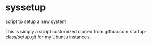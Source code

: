 syssetup
========

script to setup a new system


This is simply a script customized cloned from github.com:startup-class/setup.git for my Ubuntu instances.
